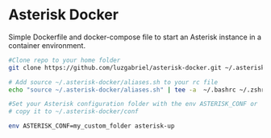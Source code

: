 # Asterisk Docker

Simple Dockerfile and docker-compose file to start an Asterisk instance in a container environment.

```bash
#Clone repo to your home folder
git clone https://github.com/luzgabriel/asterisk-docker.git ~/.asterisk-docker

# Add source ~/.asterisk-docker/aliases.sh to your rc file
echo "source ~/.asterisk-docker/aliases.sh" | tee -a  ~/.bashrc ~/.zshrc

#Set your Asterisk configuration folder with the env ASTERISK_CONF or 
# copy it to ~/.asterisk-docker/conf

env ASTERISK_CONF=my_custom_folder asterisk-up

```

